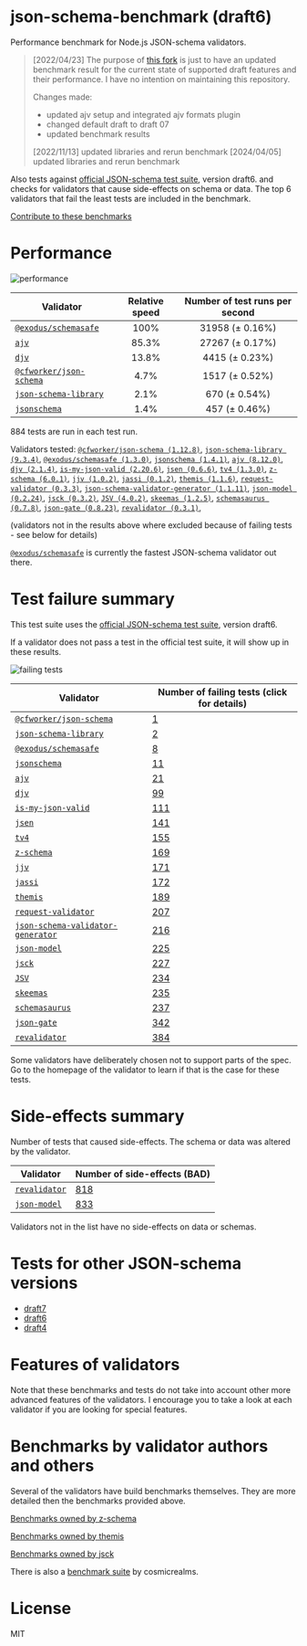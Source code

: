 # json-schema-benchmark (draft6)
Performance benchmark for Node.js JSON-schema validators. 

> [2022/04/23] The purpose of [this fork](https://github.com/sagold/json-schema-benchmark) is just to have an updated benchmark result for the current state of supported draft features and their performance. I have no intention on maintaining this repository.
>
> Changes made:
> - updated ajv setup and integrated ajv formats plugin
> - changed default draft to draft 07
> - updated benchmark results
>
> [2022/11/13] updated libraries and rerun benchmark
> [2024/04/05] updated libraries and rerun benchmark

Also tests against [official JSON-schema test suite](https://github.com/json-schema/JSON-Schema-Test-Suite), version draft6. and checks
for validators that cause side-effects on schema or data. The top 6 validators that fail the least tests are included in the benchmark.

[Contribute to these benchmarks](https://github.com/ebdrup/json-schema-benchmark/blob/master/CONTRIBUTING.md)

# Performance

![performance](https://chart.googleapis.com/chart?chxt=x,y&cht=bhs&chco=76A4FB&chls=2.0&chbh=62,4,1&chs=600x416&chxl=-1:|@exodus&#x2F;schemasafe|ajv|djv|@cfworker&#x2F;json-schema|json-schema-library|jsonschema&chd=t:100,85.3,13.8,4.7,2.1,1.4)

|Validator|Relative speed|Number of test runs per second|
|---------|:------------:|:----------------------------:|
|[`@exodus/schemasafe`](https://github.com/ExodusMovement/schemasafe)|100%|31958 (± 0.16%)|
|[`ajv`](https://ajv.js.org)|85.3%|27267 (± 0.17%)|
|[`djv`](https://github.com/korzio/djv#readme)|13.8%|4415 (± 0.23%)|
|[`@cfworker/json-schema`](https://github.com/cfworker/cfworker/tree/master/packages/json-schema/README.md)|4.7%|1517 (± 0.52%)|
|[`json-schema-library`](https://github.com/sagold/json-schema-library)|2.1%|670 (± 0.54%)|
|[`jsonschema`](https://github.com/tdegrunt/jsonschema#readme)|1.4%|457 (± 0.46%)|

884 tests are run in each test run.

Validators tested: [`@cfworker/json-schema (1.12.8)`](https://github.com/cfworker/cfworker/tree/master/packages/json-schema/README.md), [`json-schema-library (9.3.4)`](https://github.com/sagold/json-schema-library), [`@exodus/schemasafe (1.3.0)`](https://github.com/ExodusMovement/schemasafe), [`jsonschema (1.4.1)`](https://github.com/tdegrunt/jsonschema#readme), [`ajv (8.12.0)`](https://ajv.js.org), [`djv (2.1.4)`](https://github.com/korzio/djv#readme), [`is-my-json-valid (2.20.6)`](https://github.com/mafintosh/is-my-json-valid#readme), [`jsen (0.6.6)`](https://github.com/bugventure/jsen), [`tv4 (1.3.0)`](https://github.com/geraintluff/tv4), [`z-schema (6.0.1)`](https://github.com/zaggino/z-schema), [`jjv (1.0.2)`](https://github.com/acornejo/jjv), [`jassi (0.1.2)`](https://github.com/iclanzan/jassi), [`themis (1.1.6)`](https://github.com/playlyfe/themis), [`request-validator (0.3.3)`](https://github.com/bugventure/request-validator), [`json-schema-validator-generator (1.1.11)`](https://github.com/danwang/json-schema-validator-generator), [`json-model (0.2.24)`](https://github.com/geraintluff/json-model), [`jsck (0.3.2)`](https://github.com/pandastrike/jsck#readme), [`JSV (4.0.2)`](http://github.com/garycourt/JSV), [`skeemas (1.2.5)`](https://github.com/Prestaul/skeemas#readme), [`schemasaurus (0.7.8)`](https://github.com/AlexeyGrishin/schemasaurus), [`json-gate (0.8.23)`](https://github.com/oferei/json-gate#readme), [`revalidator (0.3.1)`](https://github.com/flatiron/revalidator), 

(validators not in the results above where excluded because of failing tests - see below for details)

[`@exodus/schemasafe`](https://github.com/ExodusMovement/schemasafe) is currently the fastest JSON-schema validator out there.

# Test failure summary

This test suite uses the [official JSON-schema test suite](https://github.com/json-schema/JSON-Schema-Test-Suite), version draft6.

If a validator does not pass a test in the official test suite, it will show up in these results.

![failing tests](https://chart.googleapis.com/chart?chxt=x,y&cht=bhs&chco=76A4FB&chls=2.0&chbh=14,4,1&chs=600x416&chxl=-1:|@cfworker&#x2F;json-schema|json-schema-library|@exodus&#x2F;schemasafe|jsonschema|ajv|djv|is-my-json-valid|jsen|tv4|z-schema|jjv|jassi|themis|request-validator|json-schema-validator-generator|json-model|jsck|JSV|skeemas|schemasaurus|json-gate|revalidator&chd=t:1,2,8,11,21,99,111,141,155,169,171,172,189,207,216,225,227,234,235,237,342,384&chxr=0,0,384&chds=0,384)

|Validator|Number of failing tests (click for details)|
|---------|-----------------------|
|[`@cfworker/json-schema`](https://github.com/cfworker/cfworker/tree/master/packages/json-schema/README.md)|[1](https://github.com/sagold/json-schema-benchmark/blob/master/draft6/reports/@cfworker&#x2F;json-schema.md)|
|[`json-schema-library`](https://github.com/sagold/json-schema-library)|[2](https://github.com/sagold/json-schema-benchmark/blob/master/draft6/reports/json-schema-library.md)|
|[`@exodus/schemasafe`](https://github.com/ExodusMovement/schemasafe)|[8](https://github.com/sagold/json-schema-benchmark/blob/master/draft6/reports/@exodus&#x2F;schemasafe.md)|
|[`jsonschema`](https://github.com/tdegrunt/jsonschema#readme)|[11](https://github.com/sagold/json-schema-benchmark/blob/master/draft6/reports/jsonschema.md)|
|[`ajv`](https://ajv.js.org)|[21](https://github.com/sagold/json-schema-benchmark/blob/master/draft6/reports/ajv.md)|
|[`djv`](https://github.com/korzio/djv#readme)|[99](https://github.com/sagold/json-schema-benchmark/blob/master/draft6/reports/djv.md)|
|[`is-my-json-valid`](https://github.com/mafintosh/is-my-json-valid#readme)|[111](https://github.com/sagold/json-schema-benchmark/blob/master/draft6/reports/is-my-json-valid.md)|
|[`jsen`](https://github.com/bugventure/jsen)|[141](https://github.com/sagold/json-schema-benchmark/blob/master/draft6/reports/jsen.md)|
|[`tv4`](https://github.com/geraintluff/tv4)|[155](https://github.com/sagold/json-schema-benchmark/blob/master/draft6/reports/tv4.md)|
|[`z-schema`](https://github.com/zaggino/z-schema)|[169](https://github.com/sagold/json-schema-benchmark/blob/master/draft6/reports/z-schema.md)|
|[`jjv`](https://github.com/acornejo/jjv)|[171](https://github.com/sagold/json-schema-benchmark/blob/master/draft6/reports/jjv.md)|
|[`jassi`](https://github.com/iclanzan/jassi)|[172](https://github.com/sagold/json-schema-benchmark/blob/master/draft6/reports/jassi.md)|
|[`themis`](https://github.com/playlyfe/themis)|[189](https://github.com/sagold/json-schema-benchmark/blob/master/draft6/reports/themis.md)|
|[`request-validator`](https://github.com/bugventure/request-validator)|[207](https://github.com/sagold/json-schema-benchmark/blob/master/draft6/reports/request-validator.md)|
|[`json-schema-validator-generator`](https://github.com/danwang/json-schema-validator-generator)|[216](https://github.com/sagold/json-schema-benchmark/blob/master/draft6/reports/json-schema-validator-generator.md)|
|[`json-model`](https://github.com/geraintluff/json-model)|[225](https://github.com/sagold/json-schema-benchmark/blob/master/draft6/reports/json-model.md)|
|[`jsck`](https://github.com/pandastrike/jsck#readme)|[227](https://github.com/sagold/json-schema-benchmark/blob/master/draft6/reports/jsck.md)|
|[`JSV`](http://github.com/garycourt/JSV)|[234](https://github.com/sagold/json-schema-benchmark/blob/master/draft6/reports/JSV.md)|
|[`skeemas`](https://github.com/Prestaul/skeemas#readme)|[235](https://github.com/sagold/json-schema-benchmark/blob/master/draft6/reports/skeemas.md)|
|[`schemasaurus`](https://github.com/AlexeyGrishin/schemasaurus)|[237](https://github.com/sagold/json-schema-benchmark/blob/master/draft6/reports/schemasaurus.md)|
|[`json-gate`](https://github.com/oferei/json-gate#readme)|[342](https://github.com/sagold/json-schema-benchmark/blob/master/draft6/reports/json-gate.md)|
|[`revalidator`](https://github.com/flatiron/revalidator)|[384](https://github.com/sagold/json-schema-benchmark/blob/master/draft6/reports/revalidator.md)|

Some validators have deliberately chosen not to support parts of the spec. Go to the homepage of the validator to learn if
that is the case for these tests.

# Side-effects summary

Number of tests that caused side-effects. The schema or data was altered by the validator.

|Validator|Number of side-effects (BAD)|
|---------|----------------------------|
|[`revalidator`](https://github.com/flatiron/revalidator)|[818](https://github.com/sagold/json-schema-benchmark/blob/master/draft6/reports/revalidator-side-effects.md)|
|[`json-model`](https://github.com/geraintluff/json-model)|[833](https://github.com/sagold/json-schema-benchmark/blob/master/draft6/reports/json-model-side-effects.md)|

Validators not in the list have no side-effects on data or schemas.

# Tests for other JSON-schema versions

- [draft7](https://github.com/sagold/json-schema-benchmark)
- [draft6](https://github.com/sagold/json-schema-benchmark/tree/master/draft6)
- [draft4](https://github.com/sagold/json-schema-benchmark/tree/master/draft4)

# Features of validators

Note that these benchmarks and tests do not take into account other more advanced features of the validators. I encourage
you to take a look at each validator if you are looking for special features.

# Benchmarks by validator authors and others

Several of the validators have build benchmarks themselves. They are
more detailed then the benchmarks provided above.

[Benchmarks owned by z-schema](https://rawgit.com/zaggino/z-schema/master/benchmark/results.html)

[Benchmarks owned by themis](https://cdn.rawgit.com/playlyfe/themis/master/benchmark/results.html)

[Benchmarks owned by jsck](https://github.com/pandastrike/jsck/blob/master/doc/benchmarks.md)

There is also a [benchmark suite](https://github.com/Sembiance/cosmicrealms.com/tree/master/sandbox/benchmark-of-node-dot-js-json-validation-modules-part-3)
by cosmicrealms.

# License
MIT
